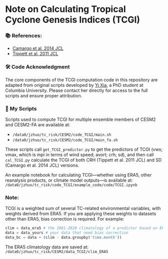 # Note on Calculating Tropical Cyclone Genesis Indices (TCGI)

### 📚 References: 
- [Camargo et al. 2014 JCL](https://journals.ametsoc.org/view/journals/clim/27/24/jcli-d-13-00505.1.xml)
- [Tippett et al. 2011 JCL](https://journals.ametsoc.org/view/journals/clim/24/9/2010jcli3811.1.xml)

### 🛠 Code Acknowledgment
The core components of the TCGI computation code in this repository are adapted from original scripts developed by [Yi Xia](mailto:yx2820@columbia.edu), a PhD student at Columbia University. Please contact her directly for access to the full scripts and ensure proper attribution.

### 📂 My Scripts
Scripts used to compute TCGI for multiple ensemble members of CESM2 and CESM2-FA are available at:

- `/data0/jzhuo/tc_risk/CESM2/code_TCGI/main.sh`
- `/data0/jzhuo/tc_risk/CESM2/code_TCGI/main_fa.sh`

These scripts call `get_TCGI_predictor.py` to get the predictors of TCGI (vws; vmax, which is mpi in terms of wind speed; avort; crh; sd), and then call `cal_TCGI.py` calculate the TCGI of both CRH (Tippett et al. 2011 JCL) and SD (Camargo et al. 2014 JCL) versions.

An example notebook for calculating TCGI—whether using ERA5, other reanalysis products, or climate model outputs—is available at: `/data0/jzhuo/tc_risk/code_TCGI/example_code/code/TCGI.ipynb`

### Note:
TCGI is a weighted sum of several TC-related environmental variables, with weights derived from ERA5.
If you are applying these weights to datasets other than ERA5, bias correction is required. For example:

```python
clim = data_era5 # the 1981-2020 climatology of a predictor based on ERA5 
data = data_yours # your data that need bias correction
data_bc = data + (clim - data.groupby('time.month'))
```
The ERA5 climatology data are saved at: ```/data0/jzhuo/tc_risk/CESM2/data_TCGI/clim_ERA5```
